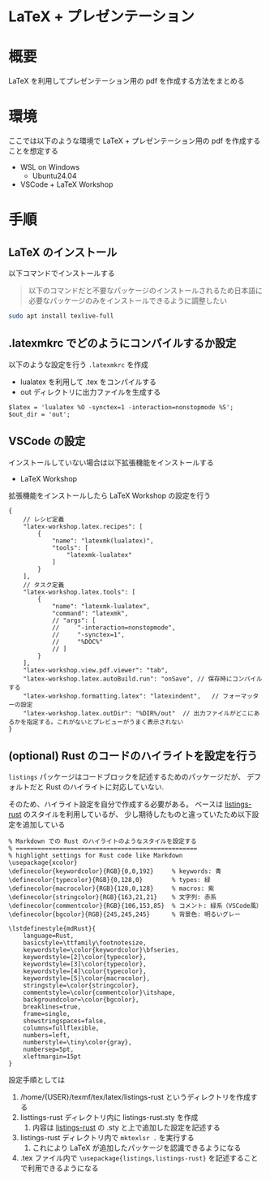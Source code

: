 # LaTeX + プレゼンテーション

# 概要

LaTeX を利用してプレゼンテーション用の pdf を作成する方法をまとめる

# 環境

ここでは以下のような環境で LaTeX + プレゼンテーション用の pdf を作成することを想定する

- WSL on Windows 
  -  Ubuntu24.04
- VSCode + LaTeX Workshop

# 手順

## LaTeX のインストール

以下コマンドでインストールする

> 以下のコマンドだと不要なパッケージのインストールされるため日本語に必要なパッケージのみをインストールできるように調整したい

```bash
sudo apt install texlive-full
```

## .latexmkrc でどのようにコンパイルするか設定

以下のような設定を行う `.latexmkrc` を作成

- lualatex を利用して .tex をコンパイルする
- out ディレクトリに出力ファイルを生成する

```latexmk
$latex = 'lualatex %O -synctex=1 -interaction=nonstopmode %S';
$out_dir = 'out';
```

## VSCode の設定

インストールしていない場合は以下拡張機能をインストールする

- LaTeX Workshop

拡張機能をインストールしたら LaTeX Workshop の設定を行う


```jsonc
{
    // レシピ定義
    "latex-workshop.latex.recipes": [
        {
            "name": "latexmk(lualatex)",
            "tools": [
                "latexmk-lualatex"
            ]
        }
    ],
    // タスク定義
    "latex-workshop.latex.tools": [
        {
            "name": "latexmk-lualatex",
            "command": "latexmk",
            // "args": [
            //     "-interaction=nonstopmode",
            //     "-synctex=1",
            //     "%DOC%"
            // ]
        }
    ],
    "latex-workshop.view.pdf.viewer": "tab",
    "latex-workshop.latex.autoBuild.run": "onSave", // 保存時にコンパイルする
    "latex-workshop.formatting.latex": "latexindent",   // フォーマッターの設定
    "latex-workshop.latex.outDir": "%DIR%/out"  // 出力ファイルがどこにあるかを指定する。これがないとプレビューがうまく表示されない
}
```

## (optional) Rust のコードのハイライトを設定を行う

`listings` パッケージはコードブロックを記述するためのパッケージだが、
デフォルトだと Rust のハイライトに対応していない.

そのため、ハイライト設定を自分で作成する必要がある。
ベースは [listings-rust](https://github.com/denki/listings-rust) のスタイルを利用しているが、
少し期待したものと違っていたため以下設定を追加している

```
% Markdown での Rust のハイライトのようなスタイルを設定する
% ==================================================
% highlight settings for Rust code like Markdown
\usepackage{xcolor}
\definecolor{keywordcolor}{RGB}{0,0,192}     % keywords: 青
\definecolor{typecolor}{RGB}{0,128,0}        % types: 緑
\definecolor{macrocolor}{RGB}{128,0,128}     % macros: 紫
\definecolor{stringcolor}{RGB}{163,21,21}    % 文字列: 赤系
\definecolor{commentcolor}{RGB}{106,153,85}  % コメント: 緑系（VSCode風）
\definecolor{bgcolor}{RGB}{245,245,245}      % 背景色: 明るいグレー

\lstdefinestyle{mdRust}{
    language=Rust,
    basicstyle=\ttfamily\footnotesize,
    keywordstyle=\color{keywordcolor}\bfseries,
    keywordstyle=[2]\color{typecolor},
    keywordstyle=[3]\color{typecolor},
    keywordstyle=[4]\color{typecolor},
    keywordstyle=[5]\color{macrocolor},
    stringstyle=\color{stringcolor},
    commentstyle=\color{commentcolor}\itshape,
    backgroundcolor=\color{bgcolor},
    breaklines=true,
    frame=single,
    showstringspaces=false,
    columns=fullflexible,
    numbers=left,
    numberstyle=\tiny\color{gray},
    numbersep=5pt,
    xleftmargin=15pt
}
```

設定手順としては 

1. /home/{USER}/texmf/tex/latex/listings-rust というディレクトリを作成する
2. listtings-rust ディレクトリ内に listings-rust.sty を作成
   1. 内容は [listings-rust](https://github.com/denki/listings-rust) の .sty と上で追加した設定を記述する
3. listings-rust ディレクトリ内で `mktexlsr .` を実行する
   1. これにより LaTeX が追加したパッケージを認識できるようになる
4. .tex ファイル内で `\usepackage{listings,listings-rust}` を記述することで利用できるようになる